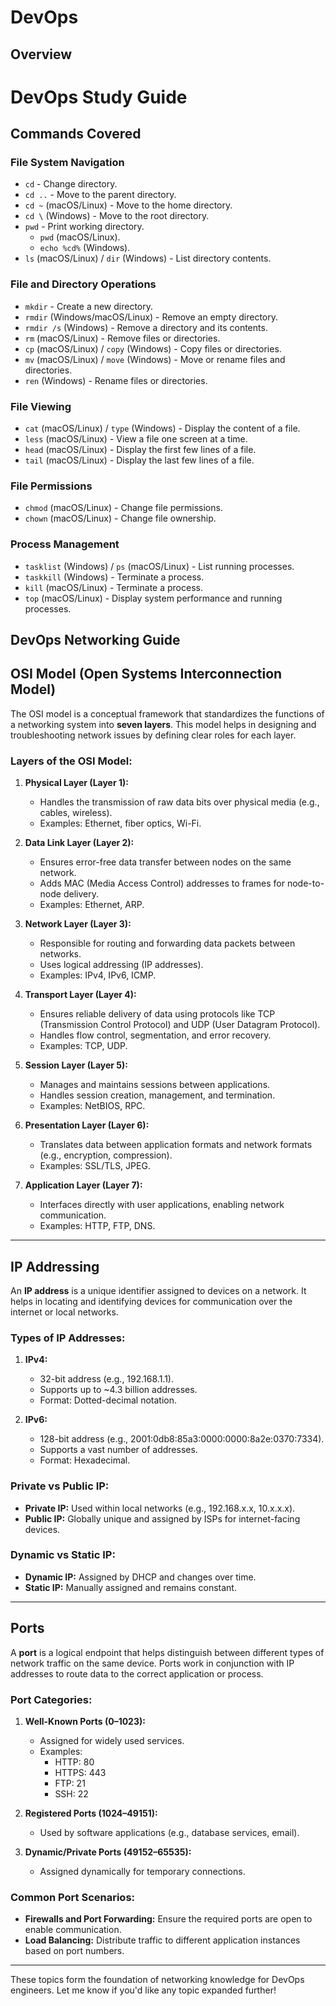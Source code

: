 # DevOps

## Overview

# DevOps Study Guide

## Commands Covered

### File System Navigation

- `cd` - Change directory.
- `cd ..` - Move to the parent directory.
- `cd ~` (macOS/Linux) - Move to the home directory.
- `cd \` (Windows) - Move to the root directory.
- `pwd` - Print working directory.
  - `pwd` (macOS/Linux).
  - `echo %cd%` (Windows).
- `ls` (macOS/Linux) / `dir` (Windows) - List directory contents.

### File and Directory Operations

- `mkdir` - Create a new directory.
- `rmdir` (Windows/macOS/Linux) - Remove an empty directory.
- `rmdir /s` (Windows) - Remove a directory and its contents.
- `rm` (macOS/Linux) - Remove files or directories.
- `cp` (macOS/Linux) / `copy` (Windows) - Copy files or directories.
- `mv` (macOS/Linux) / `move` (Windows) - Move or rename files and directories.
- `ren` (Windows) - Rename files or directories.

### File Viewing

- `cat` (macOS/Linux) / `type` (Windows) - Display the content of a file.
- `less` (macOS/Linux) - View a file one screen at a time.
- `head` (macOS/Linux) - Display the first few lines of a file.
- `tail` (macOS/Linux) - Display the last few lines of a file.

### File Permissions

- `chmod` (macOS/Linux) - Change file permissions.
- `chown` (macOS/Linux) - Change file ownership.

### Process Management

- `tasklist` (Windows) / `ps` (macOS/Linux) - List running processes.
- `taskkill` (Windows) - Terminate a process.
- `kill` (macOS/Linux) - Terminate a process.
- `top` (macOS/Linux) - Display system performance and running processes.

## DevOps Networking Guide

## OSI Model (Open Systems Interconnection Model)

The OSI model is a conceptual framework that standardizes the functions of a networking system into **seven layers**. This model helps in designing and troubleshooting network issues by defining clear roles for each layer.

### Layers of the OSI Model:

1. **Physical Layer (Layer 1):**
   - Handles the transmission of raw data bits over physical media (e.g., cables, wireless).
   - Examples: Ethernet, fiber optics, Wi-Fi.

2. **Data Link Layer (Layer 2):**
   - Ensures error-free data transfer between nodes on the same network.
   - Adds MAC (Media Access Control) addresses to frames for node-to-node delivery.
   - Examples: Ethernet, ARP.

3. **Network Layer (Layer 3):**
   - Responsible for routing and forwarding data packets between networks.
   - Uses logical addressing (IP addresses).
   - Examples: IPv4, IPv6, ICMP.

4. **Transport Layer (Layer 4):**
   - Ensures reliable delivery of data using protocols like TCP (Transmission Control Protocol) and UDP (User Datagram Protocol).
   - Handles flow control, segmentation, and error recovery.
   - Examples: TCP, UDP.

5. **Session Layer (Layer 5):**
   - Manages and maintains sessions between applications.
   - Handles session creation, management, and termination.
   - Examples: NetBIOS, RPC.

6. **Presentation Layer (Layer 6):**
   - Translates data between application formats and network formats (e.g., encryption, compression).
   - Examples: SSL/TLS, JPEG.

7. **Application Layer (Layer 7):**
   - Interfaces directly with user applications, enabling network communication.
   - Examples: HTTP, FTP, DNS.

---

## IP Addressing

An **IP address** is a unique identifier assigned to devices on a network. It helps in locating and identifying devices for communication over the internet or local networks.

### Types of IP Addresses:

1. **IPv4:**
   - 32-bit address (e.g., 192.168.1.1).
   - Supports up to ~4.3 billion addresses.
   - Format: Dotted-decimal notation.

2. **IPv6:**
   - 128-bit address (e.g., 2001:0db8:85a3:0000:0000:8a2e:0370:7334).
   - Supports a vast number of addresses.
   - Format: Hexadecimal.

### Private vs Public IP:
- **Private IP:** Used within local networks (e.g., 192.168.x.x, 10.x.x.x).
- **Public IP:** Globally unique and assigned by ISPs for internet-facing devices.

### Dynamic vs Static IP:
- **Dynamic IP:** Assigned by DHCP and changes over time.
- **Static IP:** Manually assigned and remains constant.

---

## Ports

A **port** is a logical endpoint that helps distinguish between different types of network traffic on the same device. Ports work in conjunction with IP addresses to route data to the correct application or process.

### Port Categories:

1. **Well-Known Ports (0–1023):**
   - Assigned for widely used services.
   - Examples:
     - HTTP: 80
     - HTTPS: 443
     - FTP: 21
     - SSH: 22

2. **Registered Ports (1024–49151):**
   - Used by software applications (e.g., database services, email).

3. **Dynamic/Private Ports (49152–65535):**
   - Assigned dynamically for temporary connections.

### Common Port Scenarios:
- **Firewalls and Port Forwarding:** Ensure the required ports are open to enable communication.
- **Load Balancing:** Distribute traffic to different application instances based on port numbers.

---

These topics form the foundation of networking knowledge for DevOps engineers. Let me know if you'd like any topic expanded further!
